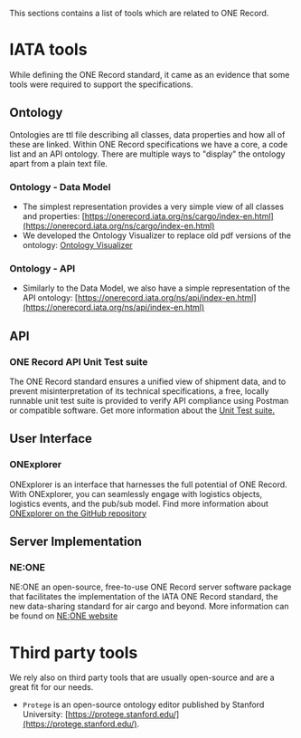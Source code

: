 This sections contains a list of tools which are related to ONE Record.

# IATA tools

While defining the ONE Record standard, it came as an evidence that some tools were required to support the specifications.

## Ontology

Ontologies are ttl file describing all classes, data properties and how all of these are linked. Within ONE Record specifications we have a core, a code list and an API ontology. There are multiple ways to "display" the ontology apart from a plain text file.

### Ontology - Data Model

- The simplest representation provides a very simple view of all classes and properties: [https://onerecord.iata.org/ns/cargo/index-en.html](https://onerecord.iata.org/ns/cargo/index-en.html)
- We developed the Ontology Visualizer to replace old pdf versions of the ontology: [Ontology Visualizer](./ontology-visualizer.md)

### Ontology - API

- Similarly to the Data Model, we also have a simple representation of the API ontology: [https://onerecord.iata.org/ns/api/index-en.html](https://onerecord.iata.org/ns/api/index-en.html)

## API

### ONE Record API Unit Test suite

The ONE Record standard ensures a unified view of shipment data, and to prevent misinterpretation of its technical specifications, a free, locally runnable unit test suite is provided to verify API compliance using Postman or compatible software. Get more information about the [Unit Test suite.](./unit-tests.md)

## User Interface 

### ONExplorer

ONExplorer is an interface that harnesses the full potential of ONE Record. With ONExplorer, you can seamlessly engage with logistics objects, logistics events, and the pub/sub model. 
Find more information about [ONExplorer on the GitHub repository](https://github.com/IATA-Cargo/ONExplorer)

## Server Implementation

### NE:ONE 

NE:ONE an open-source, free-to-use ONE Record server software package that facilitates the implementation of the IATA ONE Record standard, the new data-sharing standard for air cargo and beyond. More information can be found on [NE:ONE website](https://git.openlogisticsfoundation.org/wg-digitalaircargo/ne-one)

# Third party tools

We rely also on third party tools that are usually open-source and are a great fit for our needs.

- `Protege` is an open-source ontology editor published by Stanford University: [https://protege.stanford.edu/](https://protege.stanford.edu/).
